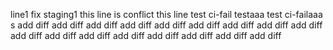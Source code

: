 line1
fix staging1
this line is conflict
this line
test ci-fail
testaaa
test ci-failaaa
s
add diff
add diff
add diff
add diff
add diff
add diff
add diff
add diff
add diff
add diff
add diff
add diff
add diff
add diff
add diff
add diff
add diff